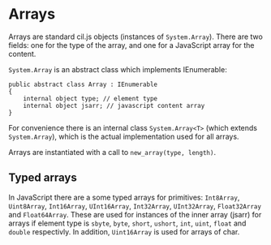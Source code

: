 
Arrays
======

Arrays are standard cil.js objects (instances of `System.Array`). There are two fields: one for the type of the array, and one for a JavaScript array for the content.

`System.Array` is an abstract class which implements IEnumerable:

```
public abstract class Array : IEnumerable
{
    internal object type; // element type
    internal object jsarr; // javascript content array 
}
```

For convenience there is an internal class `System.Array<T>` (which extends `System.Array`), which is the actual implementation used for all arrays. 

Arrays are instantiated with a call to `new_array(type, length)`.

Typed arrays
------------

In JavaScript there are a some typed arrays for primitives: `Int8Array`, `Uint8Array`, `Int16Array`, `UInt16Array`, `Int32Array`, `UInt32Array`, `Float32Array` and `Float64Array`. 
These are used for instances of the inner array (jsarr) for arrays if element type is `sbyte`, `byte`, `short`, `ushort`, `int`, `uint`, `float` and `double` respectivly. 
In addition, `Uint16Array` is used for arrays of char. 